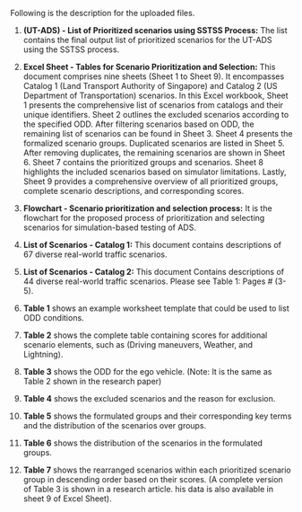 
Following is the description for the uploaded files.
1. **(UT-ADS) - List of Prioritized scenarios using SSTSS Process:** The list contains the final output list of prioritized scenarios for the UT-ADS using the SSTSS process.
2. **Excel Sheet - Tables for Scenario Prioritization and Selection:** This document comprises nine sheets (Sheet 1 to Sheet 9). It encompasses Catalog 1 (Land Transport Authority of Singapore) and Catalog 2 (US Department of Transportation) scenarios. 
In this Excel workbook, Sheet 1 presents the comprehensive list of scenarios from catalogs and their unique identifiers. Sheet 2 outlines the excluded scenarios according to the specified ODD. After filtering scenarios based on ODD, the remaining list of scenarios can be found in Sheet 3. Sheet 4 presents the formalized scenario groups. Duplicated scenarios are listed in Sheet 5. After removing duplicates, the remaining scenarios are shown in Sheet 6. Sheet 7 contains the prioritized groups and scenarios. Sheet 8 highlights the included scenarios based on simulator limitations. Lastly, Sheet 9 provides a comprehensive overview of all prioritized groups, complete scenario descriptions, and corresponding scores.

3. **Flowchart - Scenario prioritization and selection process:** It is the flowchart for the proposed process of prioritization and selecting scenarios for simulation-based testing of ADS.

4. **List of Scenarios - Catalog 1:** This document contains descriptions of 67 diverse real-world traffic scenarios.

5. **List of Scenarios - Catalog 2:** This document Contains descriptions of 44 diverse real-world traffic scenarios. Please see Table 1: Pages # (3-5).

6. **Table 1** shows an example worksheet template that could be used to list ODD conditions.

7. **Table 2** shows the complete table containing scores for additional scenario elements, such as (Driving maneuvers, Weather, and Lightning).

8. **Table 3** shows the ODD for the ego vehicle. (Note: It is the same as Table 2 shown in the research paper)

9. **Table 4** shows the excluded scenarios and the reason for exclusion.

10. **Table 5** shows the formulated groups and their corresponding key terms and the distribution of the scenarios over groups.
    
11. **Table 6** shows the distribution of the scenarios in the formulated groups.

12.  **Table 7** shows the rearranged scenarios within each prioritized scenario group in descending order based on their scores. (A complete version of Table 3 is shown in a research article. his data is also available in sheet 9 of Excel Sheet).


